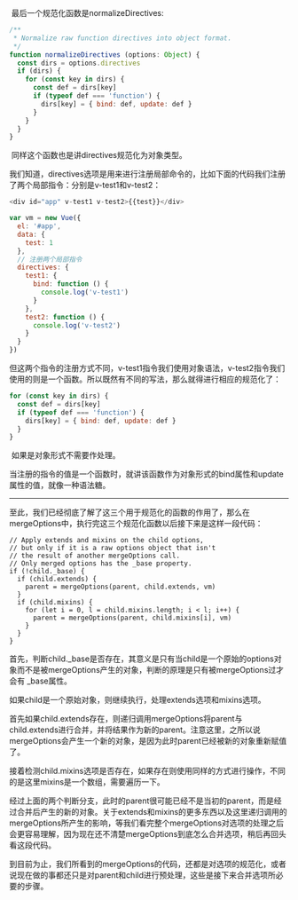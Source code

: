 ​		最后一个规范化函数是normalizeDirectives:

```js
/**
 * Normalize raw function directives into object format.
 */
function normalizeDirectives (options: Object) {
  const dirs = options.directives
  if (dirs) {
    for (const key in dirs) {
      const def = dirs[key]
      if (typeof def === 'function') {
        dirs[key] = { bind: def, update: def }
      }
    }
  }
}
```

​		同样这个函数也是讲directives规范化为对象类型。

​		我们知道，directives选项是用来进行注册局部命令的，比如下面的代码我们注册了两个局部指令：分别是v-test1和v-test2：

```js
<div id="app" v-test1 v-test2>{{test}}</div>

var vm = new Vue({
  el: '#app',
  data: {
    test: 1
  },
  // 注册两个局部指令
  directives: {
    test1: {
      bind: function () {
        console.log('v-test1')
      }
    },
    test2: function () {
      console.log('v-test2')
    }
  }
})
```

​		但这两个指令的注册方式不同，v-test1指令我们使用对象语法，v-test2指令我们使用的则是一个函数。所以既然有不同的写法，那么就得进行相应的规范化了：

```js
for (const key in dirs) {
  const def = dirs[key]
  if (typeof def === 'function') {
    dirs[key] = { bind: def, update: def }
  }
}
```

​		如果是对象形式不需要作处理。		

​		当注册的指令的值是一个函数时，就讲该函数作为对象形式的bind属性和update属性的值，就像一种语法糖。

____

​		至此，我们已经彻底了解了这三个用于规范化的函数的作用了，那么在mergeOptions中，执行完这三个规范化函数以后接下来是这样一段代码：

```
// Apply extends and mixins on the child options,
// but only if it is a raw options object that isn't
// the result of another mergeOptions call.
// Only merged options has the _base property.
if (!child._base) {
  if (child.extends) {
    parent = mergeOptions(parent, child.extends, vm)
  }
  if (child.mixins) {
    for (let i = 0, l = child.mixins.length; i < l; i++) {
      parent = mergeOptions(parent, child.mixins[i], vm)
    }
  }
}
```

​		首先，判断child._base是否存在，其意义是只有当child是一个原始的options对象而不是被mergeOptions产生的对象，判断的原理是只有被mergeOptions过才会有 _base属性。

​		如果child是一个原始对象，则继续执行，处理extends选项和mixins选项。

​		首先如果child.extends存在，则递归调用mergeOptions将parent与child.extends进行合并，并将结果作为新的parent。注意这里，之所以说mergeOptions会产生一个新的对象，是因为此时parent已经被新的对象重新赋值了。

​		接着检测child.mixins选项是否存在，如果存在则使用同样的方式进行操作，不同的是这里mixins是一个数组，需要遍历一下。

​		经过上面的两个判断分支，此时的parent很可能已经不是当初的parent，而是经过合并后产生的新的对象。关于extends和mixins的更多东西以及这里递归调用的mergeOptions所产生的影响，等我们看完整个mergeOptions对选项的处理之后会更容易理解，因为现在还不清楚mergeOptions到底怎么合并选项，稍后再回头看这段代码。

​		到目前为止，我们所看到的mergeOptions的代码，还都是对选项的规范化，或者说现在做的事都还只是对parent和child进行预处理，这些是接下来合并选项所必要的步骤。

